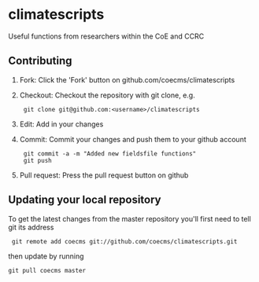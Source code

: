 climatescripts
==============

Useful functions from researchers within the CoE and CCRC

Contributing
------------

1. Fork: Click the 'Fork' button on github.com/coecms/climatescripts 
2. Checkout: Checkout the repository with git clone, e.g.

        git clone git@github.com:<username>/climatescripts

3. Edit: Add in your changes
4. Commit: Commit your changes and push them to your github account

        git commit -a -m "Added new fieldsfile functions"   
        git push

5. Pull request: Press the pull request button on github

Updating your local repository
------------------------------

To get the latest changes from the master repository you'll first need to tell git its address

     git remote add coecms git://github.com/coecms/climatescripts.git

then update by running 

    git pull coecms master
